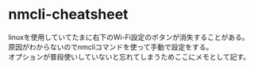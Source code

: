 # nmcli-cheatsheet

linuxを使用していてたまに右下のWi-Fi設定のボタンが消失することがある。  
原因がわからないのでnmcliコマンドを使って手動で設定をする。  
オプションが普段使いしていないと忘れてしまうためここにメモとして記す。  
